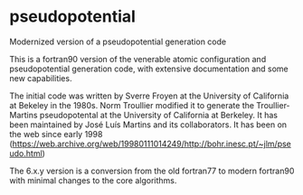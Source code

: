 # pseudopotential
Modernized version of a pseudopotential generation code

This is a fortran90 version of the venerable atomic configuration and pseudopotential generation code, with extensive documentation and some new capabilities.

The initial code was written by Sverre Froyen at the University of California at Bekeley in the 1980s.  Norm Troullier modified it to generate the Troullier-Martins pseudopotental at the University of California at Berkeley.  It has been maintained by José Luís Martins and its collaborators.  It has been on the web since early 1998 (https://web.archive.org/web/19980111014249/http://bohr.inesc.pt/~jlm/pseudo.html)

The 6.x.y version is a conversion from the old fortran77 to modern fortran90 with minimal changes to the core algorithms.  

